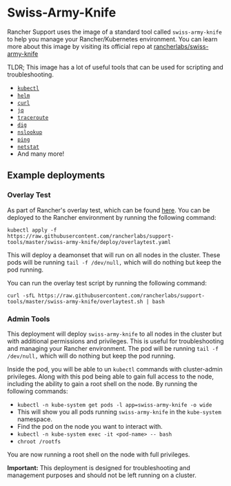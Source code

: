 # Swiss-Army-Knife
Rancher Support uses the image of a standard tool called `swiss-army-knife` to help you manage your Rancher/Kubernetes environment. You can learn more about this image by visiting its official repo at [rancherlabs/swiss-army-knife](https://github.com/rancherlabs/swiss-army-knife/)

TLDR; This image has a lot of useful tools that can be used for scripting and troubleshooting.
- [`kubectl`](https://kubernetes.io/docs/reference/kubectl/overview/)
- [`helm`](https://helm.sh/docs/intro/)
- [`curl`](https://curl.haxx.se/docs/manpage.html)
- [`jq`](https://stedolan.github.io/jq/)
- [`traceroute`](https://www.traceroute.org/about.html)
- [`dig`](https://www.dig.com/products/dns/dig/)
- [`nslookup`](https://www.google.com/search?q=nslookup)
- [`ping`](https://www.google.com/search?q=ping)
- [`netstat`](https://www.google.com/search?q=netstat)
- And many more!

## Example deployments

### Overlay Test
As part of Rancher's overlay test, which can be found [here](https://rancher.com/docs/rancher/v2.6/en/troubleshooting/networking/). You can be deployed to the Rancher environment by running the following command:
```
kubectl apply -f https://raw.githubusercontent.com/rancherlabs/support-tools/master/swiss-army-knife/deploy/overlaytest.yaml
```

This will deploy a deamonset that will run on all nodes in the cluster. These pods will be running `tail -f /dev/null,` which will do nothing but keep the pod running.

You can run the overlay test script by running the following command:
```
curl -sfL https://raw.githubusercontent.com/rancherlabs/support-tools/master/swiss-army-knife/overlaytest.sh | bash
```

### Admin Tools
This deployment will deploy `swiss-army-knife` to all nodes in the cluster but with additional permissions and privileges. This is useful for troubleshooting and managing your Rancher environment. The pod will be running `tail -f /dev/null,` which will do nothing but keep the pod running.

Inside the pod, you will be able to un `kubectl` commands with cluster-admin privileges. Along with this pod being able to gain full access to the node, including the ability to gain a root shell on the node. By running the following commands:
- `kubectl -n kube-system get pods -l app=swiss-army-knife -o wide`
- This will show you all pods running `swiss-army-knife` in the `kube-system` namespace.
- Find the pod on the node you want to interact with.
- `kubectl -n kube-system exec -it <pod-name> -- bash`
- `chroot /rootfs`

You are now running a root shell on the node with full privileges.

**Important:** This deployment is designed for troubleshooting and management purposes and should not be left running on a cluster.